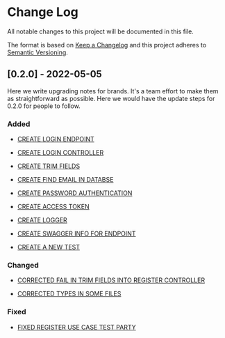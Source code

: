 # Change Log

All notable changes to this project will be documented in this file.

The format is based on [Keep a Changelog](http://keepachangelog.com/)
and this project adheres to [Semantic Versioning](http://semver.org/).

## [0.2.0] - 2022-05-05

Here we write upgrading notes for brands. It's a team effort to make them as
straightforward as possible. Here we would have the update steps for 0.2.0 for people to follow.

### Added

-   [CREATE LOGIN ENDPOINT](https://github.com/DomingoCast/jnt-copy/pull/130)

-   [CREATE LOGIN CONTROLLER](https://github.com/DomingoCast/jnt-copy/pull/142)

-   [CREATE TRIM FIELDS](https://github.com/DomingoCast/jnt-copy/pull/133)

-   [CREATE FIND EMAIL IN DATABSE](https://github.com/DomingoCast/jnt-copy/pull/144)

-   [CREATE PASSWORD AUTHENTICATION](https://github.com/DomingoCast/jnt-copy/pull/150)

-   [CREATE ACCESS TOKEN](https://github.com/DomingoCast/jnt-copy/pull/145)

-   [CREATE LOGGER](https://github.com/DomingoCast/jnt-copy/pull/100)

-   [CREATE SWAGGER INFO FOR ENDPOINT](https://github.com/DomingoCast/jnt-copy/pull/151)

-   [CREATE A NEW TEST ](https://github.com/DomingoCast/jnt-copy/pull/130)

### Changed

-   [CORRECTED FAIL IN TRIM FIELDS INTO REGISTER CONTROLLER](https://github.com/DomingoCast/jnt-copy/pull/149)

-   [CORRECTED TYPES IN SOME FILES](https://github.com/DomingoCast/jnt-copy/pull/149)

### Fixed

-   [FIXED REGISTER USE CASE TEST PARTY](https://www.notion.so/Register-Use-Case-Test-party-5f2d2123e0bf43f6bb4a2f0fc7d6ea5d)
